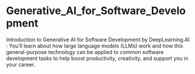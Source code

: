 # Generative_AI_for_Software_Development
Introduction to Generative AI for Software Development by DeepLearning.AI  : You’ll learn about how large language models (LLMs) work and how this general-purpose technology can be applied to common software development tasks to help boost productivity, creativity, and support you in your career.
